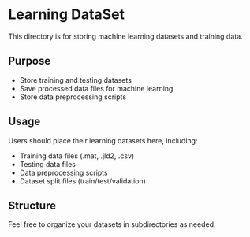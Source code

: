# Learning DataSet

This directory is for storing machine learning datasets and training data.

## Purpose
- Store training and testing datasets
- Save processed data files for machine learning
- Store data preprocessing scripts

## Usage
Users should place their learning datasets here, including:
- Training data files (.mat, .jld2, .csv)
- Testing data files
- Data preprocessing scripts
- Dataset split files (train/test/validation)

## Structure
Feel free to organize your datasets in subdirectories as needed.
